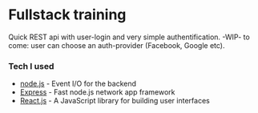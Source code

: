 # Fullstack training
Quick REST api with user-login and very simple authentification. -WIP- to come: user can choose an auth-provider (Facebook, Google etc).
### Tech I used
* [node.js](https://nodejs.org/en/) - Event I/O for the backend
* [Express](https://expressjs.com/en/) - Fast node.js network app framework 
* [React.js](https://en.reactjs.org/) - A JavaScript library for building user interfaces



